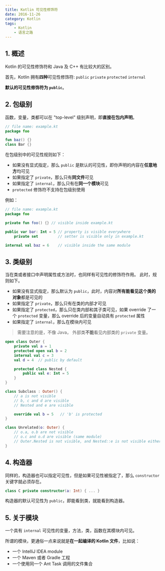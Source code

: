 ```yaml
---
title: Kotlin 可见性修饰符
date: 2016-11-26
category: Kotlin
tags:
    - Kotlin
    - 语言之路
---
```




## 1. 概述

Kotlin 的可见性修饰符和 Java 及 C++ 有比较大的区别。

首先，Kotlin 拥有**四种**可见性修饰符:
`public` `private` `protected` `internal`

**默认的可见性修饰符为 `public`**。


<!-- more -->

## 2. 包级别

函数，变量，类都可以在 "top-level" 级别声明，即**直接在包内声明**。

```kotlin
// file name: example.kt
package foo

fun baz() {}
class Bar {}
```

在包级别中的可见性规则如下：

- 如果没有显式指定，那么 `public` 是默认的可见性，即你声明的内容在**任意地方**均可见
- 如果指定了 `private`，那么只有**同文件**可见
- 如果指定了 `internal`，那么只有在**同一个模块**可见
- `protected` 修饰符不支持在包级别使用

例如：

```kotlin
// file name: example.kt
package foo

private fun foo() {} // visible inside example.kt

public var bar: Int = 5 // property is visible everywhere
    private set         // setter is visible only in example.kt

internal val baz = 6    // visible inside the same module
```

## 3. 类级别

当在类或者接口中声明属性或方法时，也同样有可见性的修饰符作用。
此时，规则如下。

- 如果没有显式指定，那么默认为 `public`，此时，内容对**所有能看见这个类的对象**都是可见的
- 如果指定了 `private`，那么只有在类的内部才可见
- 如果指定了 `protected`，那么只在类内部和其子类可见，如果 override 了一个 `protected` 变量，那么 override 后的变量自动具有 `protected` 属性
- 如果指定了 `internal`，那么在模块内可见

> 需要注意的是，不像 Java，
外部类**不能**看见内部类的 `private` 变量。

```kotlin
open class Outer {
    private val a = 1
    protected open val b = 2
    internal val c = 3
    val d = 4  // public by default

    protected class Nested {
        public val e: Int = 5
    }
}

class Subclass : Outer() {
    // a is not visible
    // b, c and d are visible
    // Nested and e are visible

    override val b = 5   // 'b' is protected
}

class Unrelated(o: Outer) {
    // o.a, o.b are not visible
    // o.c and o.d are visible (same module)
    // Outer.Nested is not visible, and Nested::e is not visible either
}
```




## 4. 构造器

同样的，构造器也可以指定可见性，但是如果可见性被指定了，那么 `constructor` 关键字就必须存在。

```kotlin
class C private constructor(a: Int) { ... }
```

构造器的默认可见性为 `public`，即能看到类，就能看到构造器。

## 5. 关于模块

一个具有 `internal` 可见性的变量，方法，类，函数在其模块内可见。

所谓的模块，更通俗一点来说就是**在一起编译的 Kotlin 文件**，比如说：

- 一个 IntelliJ IDEA module
- 一个 Maven 或者 Gradle 工程
- 一个使用同一个 Ant Task 调用的文件集合
